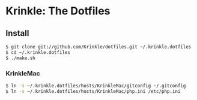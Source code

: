 # Krinkle: The Dotfiles

## Install

```bash
$ git clone git://github.com/Krinkle/dotfiles.git ~/.krinkle.dotfiles
$ cd ~/.krinkle.dotfiles
$ ./make.sh
```

### KrinkleMac
```bash
$ ln -s ~/.krinkle.dotfiles/hosts/KrinkleMac/gitconfig ~/.gitconfig
$ ln -s ~/.krinkle.dotfiles/hosts/KrinkleMac/php.ini /etc/php.ini
```

